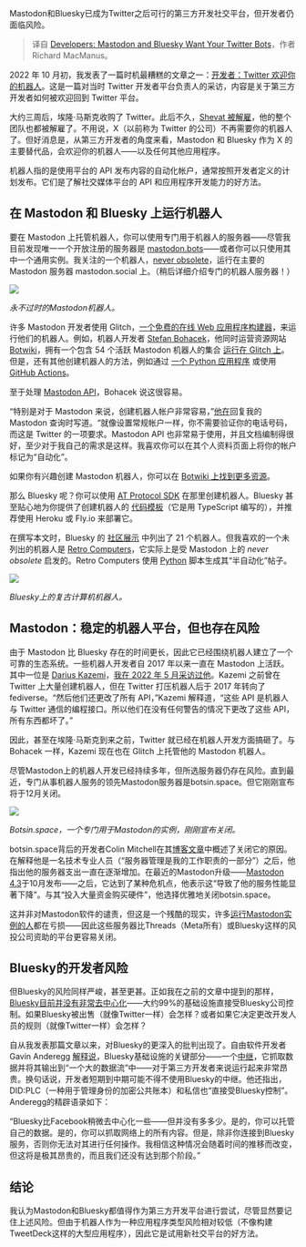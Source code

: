 
<!--
title: 开发者：Mastodon 和 Bluesky 想要你的 Twitter 机器人
cover: https://cdn.thenewstack.io/media/2024/11/cdc1b941-bots-nov24.jpg
-->

Mastodon和Bluesky已成为Twitter之后可行的第三方开发社交平台，但开发者仍面临风险。

> 译自 [Developers: Mastodon and Bluesky Want Your Twitter Bots](https://thenewstack.io/developers-mastodon-and-bluesky-want-your-twitter-bots/)，作者 Richard MacManus。

2022 年 10 月初，我发表了一篇时机最糟糕的文章之一：[开发者：Twitter 欢迎你的机器人](https://thenewstack.io/developers-twitter-wants-your-bots-and-other-read-write-apps/)。这是一篇对当时 Twitter 开发者平台负责人的采访，内容是关于第三方开发者如何被欢迎回到 Twitter 平台。

大约三周后，埃隆·马斯克收购了 Twitter。此后不久，[Shevat 被解雇](https://thenewstack.io/twitter-turmoil-we-need-an-open-protocol-for-public-discourse/)，他的整个团队也都被解雇了。不用说，X（以前称为 Twitter 的公司）不再需要你的机器人了。但好消息是，从第三方开发者的角度来看，Mastodon 和 Bluesky 作为 X 的主要替代品，会欢迎你的机器人——以及任何其他应用程序。

机器人指的是使用平台的 API 发布内容的自动化帐户，通常按照开发者定义的计划发布。它们是了解社交媒体平台的 API 和应用程序开发能力的好方法。

## 在 Mastodon 和 Bluesky 上运行机器人

要在 Mastodon 上托管机器人，你可以使用专门用于机器人的服务器——尽管我目前发现唯一一个开放注册的服务器是 [mastodon.bots](https://mastodon.bot/about)——或者你可以只使用其中一个通用实例。我关注的一个机器人，[never obsolete](https://mastodon.social/@256)，运行在主要的 Mastodon 服务器 mastodon.social 上。（稍后详细介绍专门的机器人服务器！）

![](https://cdn.thenewstack.io/media/2024/11/f46700e0-never-obsolete.jpg)

*永不过时的Mastodon机器人。*

许多 Mastodon 开发者使用 Glitch，[一个免费的在线 Web 应用程序构建器](https://thenewstack.io/developers-can-now-discover-and-curate-open-web-apps-on-glitch/)，来运行他们的机器人。例如，机器人开发者 [Stefan Bohacek](https://stefanbohacek.com/)，他同时运营资源网站 [Botwiki](http://botwiki)，拥有一个包含 54 个活跃 Mastodon 机器人的集合 [运行在 Glitch 上](https://stefans-creative-bots.glitch.me/)。但是，还有其他创建机器人的方法，例如通过 [一个 Python 应用程序](https://shkspr.mobi/blog/2018/08/easy-guide-to-building-mastodon-bots/) 或使用 [GitHub Actions](https://til.simonwillison.net/mastodon/mastodon-bots-github-actions)。

至于处理 [Mastodon API](https://docs.joinmastodon.org/client/intro/)，Bohacek 说这很容易。

“特别是对于 Mastodon 来说，创建机器人帐户非常容易，”[他在](https://stefanbohacek.online/@stefan/113373504557329086)回复我的 Mastodon 查询时写道。“就像设置常规帐户一样，你不需要验证你的电话号码，而这是 Twitter 的一项要求。Mastodon API 也非常易于使用，并且文档编制得很好，至少对于我自己的需求是这样。我喜欢你可以在其个人资料页面上将你的帐户标记为“自动化”。

如果你有兴趣创建 Mastodon 机器人，你可以在 [Botwiki 上找到更多资源](https://botwiki.org/resources/fediverse-bots/)。

那么 Bluesky 呢？你可以使用 [AT Protocol SDK](https://atproto.blue/en/latest/) 在那里创建机器人。Bluesky 甚至贴心地为你提供了创建机器人的 [代码模板](https://docs.bsky.app/docs/starter-templates/bots)（它是用 TypeScript 编写的），并推荐使用 Heroku 或 Fly.io 来部署它。

在撰写本文时，Bluesky 的 [社区展示](https://docs.bsky.app/showcase/?tags=bot) 中列出了 21 个机器人。但我喜欢的一个未列出的机器人是 [Retro Computers](https://bsky.app/profile/retrocomps.bsky.social)，它实际上是受 Mastodon 上的 *never obsolete* 启发的。Retro Computers 使用 [Python](https://thenewstack.io/what-is-python/) 脚本生成其“半自动化”帖子。

![](https://cdn.thenewstack.io/media/2024/11/cd27293b-retro-computers-bluesky.jpg)

*Bluesky上的复古计算机机器人。*

## Mastodon：稳定的机器人平台，但也存在风险

由于 Mastodon 比 Bluesky 存在的时间更长，因此它已经围绕机器人建立了一个可靠的生态系统。一些机器人开发者自 2017 年以来一直在 Mastodon 上活跃。其中一位是 [Darius Kazemi](https://tinysubversions.com/)，[我在 2022 年 5 月采访过他](https://thenewstack.io/why-developers-should-experiment-with-the-fediverse/)。Kazemi 之前曾在 Twitter 上大量创建机器人，但在 Twitter 打压机器人后于 2017 年转向了 fediverse。“然后他们还更改了所有 API，”Kazemi 解释道，“这些 API 是机器人与 Twitter 通信的编程接口。所以他们在没有任何警告的情况下更改了这些 API，所有东西都坏了。”

因此，甚至在埃隆·马斯克到来之前，Twitter 就已经在机器人开发方面搞砸了。与 Bohacek 一样，Kazemi 现在也在 Glitch 上托管他的 Mastodon 机器人。

尽管Mastodon上的机器人开发已经持续多年，但所选服务器仍存在风险。直到最近，专门从事机器人服务的领先Mastodon服务器是botsin.space。但它刚刚宣布将于12月关闭。

![](https://cdn.thenewstack.io/media/2024/11/738ab0c6-botsinspace.jpg)

*Botsin.space，一个专门用于Mastodon的实例，刚刚宣布关闭。*

botsin.space背后的开发者Colin Mitchell在其[博客文章](https://muffinlabs.com/posts/2024/10/29/10-29-rip-botsin-space/)中概述了关闭它的原因。在解释他是一名技术专业人员（“服务器管理是我的工作职责的一部分”）之后，他指出他的服务器支出一直在逐渐增加。在最近的Mastodon升级——[Mastodon 4.3](https://blog.joinmastodon.org/2024/10/mastodon-4.3/)于10月发布——之后，它达到了某种危机点，他表示这“导致了他的服务性能显著下降”。与其“投入大量资金购买硬件”，他选择优雅地关闭botsin.space。

这并非对Mastodon软件的谴责，但这是一个残酷的现实，许多[运行Mastodon实例的人](https://thenewstack.io/what-its-like-to-run-a-mastodon-server-in-the-musk-twitter-era/)都在亏损——因此这些服务器比Threads（Meta所有）或Bluesky这样的风投公司资助的平台更容易关闭。

## Bluesky的开发者风险

但Bluesky的风险同样严峻，甚至更甚。正如我在之前的文章中提到的那样，[Bluesky目前并没有非常去中心化](https://thenewstack.io/blueskys-at-protocol-pros-and-cons-for-developers/)——大约99%的基础设施直接受Bluesky公司控制。如果Bluesky被出售（就像Twitter一样）会怎样？或者如果它决定更改开发人员的规则（就像Twitter一样）会怎样？

自从我发表那篇文章以来，对Bluesky的更深入的批判出现了。自由软件开发者Gavin Anderegg [解释说](https://anderegg.ca/2024/11/15/maybe-bluesky-has-won)，Bluesky基础设施的关键部分——一个[中继](https://docs.bsky.app/docs/advanced-guides/federation-architecture#relay)，它抓取数据并将其输出到“一个大的数据流”中——对于第三方开发者来说运行起来非常昂贵。换句话说，开发者短期到中期可能不得不使用Bluesky的中继。他还指出，DID:PLC（一种用于管理身份的加密公共账本）和私信也“直接受Bluesky控制”。Anderegg的精辟语录如下：

“Bluesky比Facebook稍微去中心化一些——但并没有多多少。是的，你可以托管自己的数据。是的，你可以抓取网络上的所有内容。但是，除非你连接到Bluesky服务，否则你无法对其进行任何操作。我相信这种情况会随着时间的推移而改变，但这将是极其昂贵的，而且我们还没有达到那个阶段。”

## 结论

我认为Mastodon和Bluesky都值得作为第三方开发平台进行尝试，尽管显然要记住上述风险。但由于机器人作为一种应用程序类型风险相对较低（不像构建TweetDeck这样的大型应用程序），因此它是试用新社交平台的好方法。
